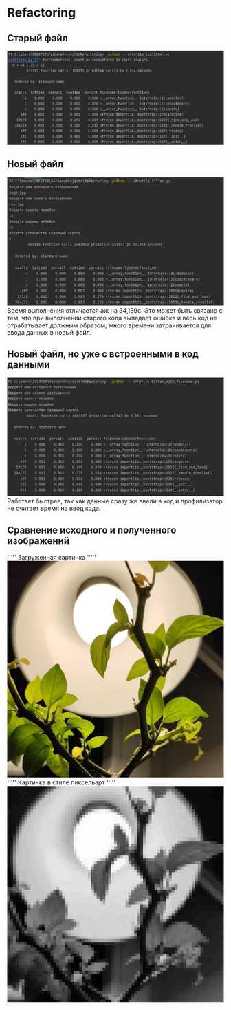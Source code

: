 # Refactoring
## Старый файл
![Иллюстрация к проекту](https://github.com/YungIra/pictures/blob/main/oldfilter%20res.PNG)
## Новый файл
![Иллюстрация к проекту](https://github.com/YungIra/pictures/blob/main/filter%20res.PNG)  
 Время выполнения отличается аж на 34,139с. Это может быть связано с тем, что при выполнении старого кода выпадает ошибка и весь код не отрабатывает должным образом; много времени затрачивается для ввода данных в новый файл.
## Новый файл, но уже с встроенными в код данными  
![Иллюстрация к проекту](https://github.com/YungIra/pictures/blob/main/filter_with%20res.PNG)  
Работает быстрее, так как данные сразу же ввели в код и профилизатор не считает время на ввод кода.
## Сравнение исходного и полученного изображений  
''''' Загруженная картинка ''''' 
![Иллюстрация к проекту](https://github.com/YungIra/pictures/blob/main/img2.jpg) 
''''' Картинка в стиле пиксельарт ''''' 
![Иллюстрация к проекту](https://github.com/YungIra/pictures/blob/main/res.jpg)  
